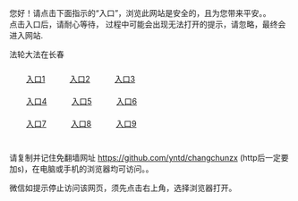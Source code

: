 您好！请点击下面指示的“入口”，浏览此网站是安全的，且为您带来平安。。 <br/>
点击入口后，请耐心等待， 过程中可能会出现无法打开的提示，请忽略，最终会进入网站. </br>

法轮大法在长春<br/>
<div style="padding:10px"><a style="margin:20px" target="_blank" href="https://dgzkomsmu9b4a.cloudfront.net/2Qpsp?ueqsq" id="ccLink1" rel="nofollow">入口1</a> <a target="_blank" style="margin:20px" href="https://d2bmazpvn96m2h.cloudfront.net/2Qpsp?zubqkrog" id="ccLink2" rel="nofollow">入口2</a> <a style="margin:20px" target="_blank" href="https://d1whb1bomxcnix.cloudfront.net/2Qpsp?qeoion" id="ccLink3" rel="nofollow">入口3</a></div>

<div style="padding:10px" ><a style="margin:20px" target="_blank" href="https://dgzkomsmu9b4a.cloudfront.net/2Qpsp?ueqsq" id="ccLink4" rel="nofollow">入口4</a> <a style="margin:20px" href="https://d2bmazpvn96m2h.cloudfront.net/2Qpsp?zubqkrog" target="_blank" id="ccLink5" rel="nofollow">入口5</a> <a style="margin:20px" href="https://d1whb1bomxcnix.cloudfront.net/2Qpsp?qeoion" target="_blank" id="ccLink6" rel="nofollow">入口6</a></div>

<div style="padding:10px"><a style="margin:20px" target="_blank" href="https://dgzkomsmu9b4a.cloudfront.net/2Qpsp?ueqsq" id="ccLink7" rel="nofollow">入口7</a> <a style="margin:20px" href="https://d2bmazpvn96m2h.cloudfront.net/2Qpsp?zubqkrog" target="_blank" id="ccLink8" rel="nofollow">入口8</a> <a style="margin:20px" target="_blank" href="https://d1whb1bomxcnix.cloudfront.net/2Qpsp?qeoion" id="ccLink9" rel="nofollow">入口9</a></div>

<br/>



请复制并记住免翻墙网址 https://github.com/yntd/changchunzx (http后一定要加s)，在电脑或手机的浏览器均可访问。。<br/>

微信如提示停止访问该网页，须先点击右上角，选择浏览器打开。
